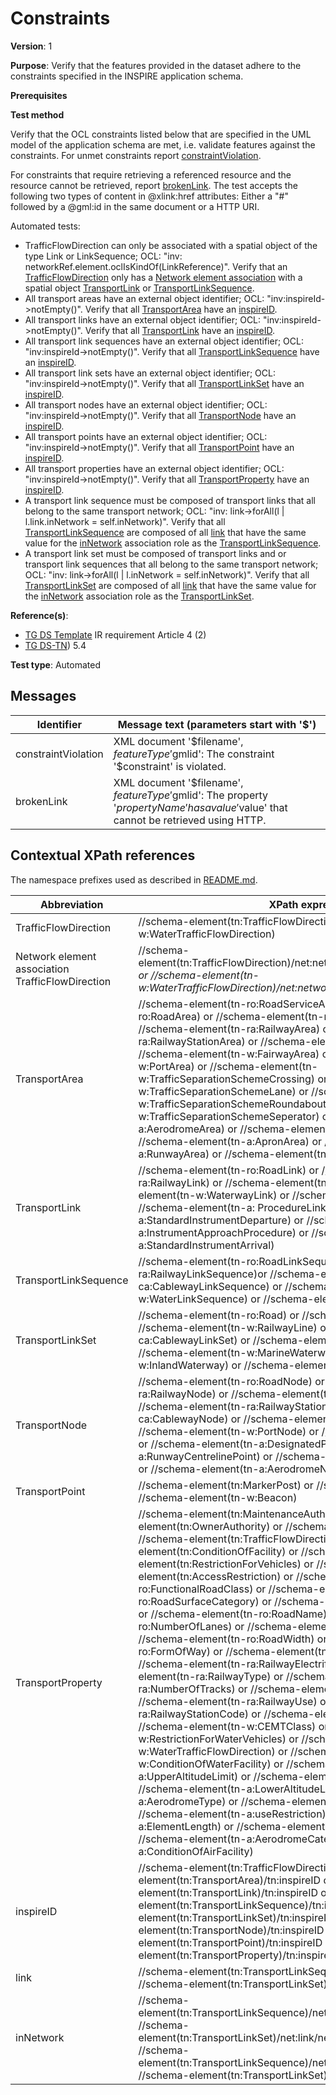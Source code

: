# Constraints

**Version**: 1

**Purpose**: Verify that the features provided in the dataset adhere to the constraints specified in the INSPIRE application schema.

**Prerequisites**

**Test method**

Verify that the OCL constraints listed below that are specified in the UML model of the application schema are met, i.e. validate features against the constraints. For unmet constraints report [constraintViolation](#constraintViolation). 

For constraints that require retrieving a referenced resource and the resource cannot be retrieved, report [brokenLink](#brokenLink). The test accepts the following two types of content in @xlink:href attributes: Either a "#" followed by a @gml:id in the same document or a HTTP URI.

Automated tests:

* TrafficFlowDirection can only be associated with a spatial object of the type Link or LinkSequence; OCL: "inv: networkRef.element.oclIsKindOf(LinkReference)". Verify that an [TrafficFlowDirection](#TrafficFlowDirection) only has a [Network element association](#NetworkElement) with a spatial object [TransportLink](#TransportLink) or [TransportLinkSequence](#TransportLinkSequence).
* All transport areas have an external object identifier; OCL: "inv:inspireId->notEmpty()". Verify that all [TransportArea](#TransportArea) have an [inspireID](#inspireID).
* All transport links have an external object identifier; OCL: "inv:inspireId->notEmpty()". Verify that all [TransportLink](#TransportLink) have an [inspireID](#inspireID).
* All transport link sequences have an external object identifier; OCL: "inv:inspireId->notEmpty()". Verify that all [TransportLinkSequence](#TransportLinkSequence) have an [inspireID](#inspireID).
* All transport link sets have an external object identifier; OCL: "inv:inspireId->notEmpty()". Verify that all [TransportLinkSet](#TransportLinkSet) have an [inspireID](#inspireID).
* All transport nodes have an external object identifier; OCL: "inv:inspireId->notEmpty()". Verify that all [TransportNode](#TransportNode) have an [inspireID](#inspireID).
* All transport points have an external object identifier; OCL: "inv:inspireId->notEmpty()". Verify that all [TransportPoint](#TransportPoint) have an [inspireID](#inspireID).
* All transport properties have an external object identifier; OCL: "inv:inspireId->notEmpty()". Verify that all [TransportProperty](#TransportProperty) have an [inspireID](#inspireID).
* A transport link sequence must be composed of transport links that all belong to the same transport network; OCL: "inv: link->forAll(l | l.link.inNetwork = self.inNetwork)". Verify that all [TransportLinkSequence](#TransportLinkSequence) are composed of all [link](#link) that have the same value for the [inNetwork](#inNetwork) association role as the [TransportLinkSequence](#TransportLinkSequence).
* A transport link set must be composed of transport links and or transport link sequences that all belong to the same transport network; OCL: "inv: link->forAll(l | l.inNetwork = self.inNetwork)". Verify that all [TransportLinkSet](#TransportLinkSet) are composed of all [link](#link) that have the same value for the [inNetwork](#inNetwork) association role as the [TransportLinkSet](#TransportLinkSet).

**Reference(s)**: 

* [TG DS Template](http://inspire.ec.europa.eu/id/ats/data-tn/3.2/tn-as/README#ref_TG_DS_tmpl) IR requirement Article 4 (2)
* [TG DS-TN](http://inspire.ec.europa.eu/id/ats/data-tn/3.2/tn-as/README#ref_TG_DS_TN)) 5.4

**Test type**: Automated

## Messages

Identifier  |  Message text (parameters start with '$')
---------------------------------------------------------- | -------------------------------------------------------------------------
constraintViolation <a name="constraintViolation"/>  |  XML document '$filename', $featureType '$gmlid': The constraint '$constraint' is violated.
brokenLink <a name="brokenLink"/>  |  XML document '$filename', $featureType '$gmlid': The property '$propertyName' has a value '$value' that cannot be retrieved using HTTP.

## Contextual XPath references

The namespace prefixes used as described in [README.md](http://inspire.ec.europa.eu/id/ats/data-tn/3.2/tn-as/README#namespaces).

Abbreviation                                               |  XPath expression
---------------------------------------------------------- | -------------------------------------------------------------------------
TrafficFlowDirection <a name="TrafficFlowDirection"></a> 	| 	//schema-element(tn:TrafficFlowDirection) or //schema-element(tn-w:WaterTrafficFlowDirection)
Network element association TrafficFlowDirection <a name="NetworkElement"></a> 	| 	//schema-element(tn:TrafficFlowDirection)/net:networkRef/*/net:element/@xlink:href or //schema-element(tn-w:WaterTrafficFlowDirection)/net:networkRef/*/net:element/@xlink:href
TransportArea <a name="TransportArea"></a> 	| 	//schema-element(tn-ro:RoadServiceArea) or //schema-element(tn-ro:RoadArea) or //schema-element(tn-ro:VehicleTrafficArea) or //schema-element(tn-ra:RailwayArea) or //schema-element(tn-ra:RailwayStationArea) or //schema-element(tn-ra:RailwayYardArea) or //schema-element(tn-w:FairwayArea) or //schema-element(tn-w:PortArea) or //schema-element(tn-w:TrafficSeparationSchemeCrossing) or //schema-element(tn-w:TrafficSeparationSchemeLane) or //schema-element(tn-w:TrafficSeparationSchemeRoundabout) or //schema-element(tn-w:TrafficSeparationSchemeSeperator) or //schema-element(tn-a:AerodromeArea) or //schema-element(tn-a:AirspaceArea) or //schema-element(tn-a:ApronArea) or //schema-element(tn-a:RunwayArea) or //schema-element(tn-a:TaxiwayArea)
TransportLink <a name="TransportLink"></a> 	| 	//schema-element(tn-ro:RoadLink) or //schema-element(tn-ra:RailwayLink) or //schema-element(tn-ca:CablewayLink) or //schema-element(tn-w:WaterwayLink) or //schema-element(tn-a:AirRouteLink) or //schema-element(tn-a: ProcedureLink) or //schema-element(tn-a:StandardInstrumentDeparture) or //schema-element(tn-a:InstrumentApproachProcedure) or //schema-element(tn-a:StandardInstrumentArrival)
TransportLinkSequence <a name="TransportLinkSequence"></a> 	| 	//schema-element(tn-ro:RoadLinkSequence) or //schema-element(tn-ra:RailwayLinkSequence)or //schema-element(tn-ca:CablewayLinkSequence) or //schema-element(tn-w:WaterLinkSequence) or //schema-element(tn-a:AirLinkSequence)
TransportLinkSet <a name="TransportLinkSet"></a> 	| 	//schema-element(tn-ro:Road) or //schema-element(tn-ro:ERoad) or //schema-element(tn-w:RailwayLine) or //schema-element(tn-ca:CablewayLinkSet) or //schema-element(tn-w:FerryCrossing) or //schema-element(tn-w:MarineWaterway) or //schema-element(tn-w:InlandWaterway) or //schema-element(tn-a:AirRoute)
TransportNode <a name="TransportNode"></a> 	| 	//schema-element(tn-ro:RoadNode) or //schema-element(tn-ra:RailwayNode) or //schema-element(tn-ra:RailwayYardNode) or //schema-element(tn-ra:RailwayStationNode) or //schema-element(tn-ca:CablewayNode) or //schema-element(tn-w:WaterwayNode) or //schema-element(tn-w:PortNode) or //schema-element(tn-a:Navaid) or //schema-element(tn-a:DesignatedPoint) or //schema-element(tn-a:RunwayCentrelinePoint) or //schema-element(tn-a:TouchDownLiftOff) or //schema-element(tn-a:AerodromeNode)
TransportPoint <a name="TransportPoint"></a> 	| 	//schema-element(tn:MarkerPost) or //schema-element(tn-w:Buoy) or //schema-element(tn-w:Beacon)
TransportProperty <a name="TransportProperty"></a> 	| 	//schema-element(tn:MaintenanceAuthority) or //schema-element(tn:OwnerAuthority) or //schema-element(tn:VerticalPosition) or //schema-element(tn:TrafficFlowDirection) or //schema-element(tn:ConditionOfFacility) or //schema-element(tn:RestrictionForVehicles) or //schema-element(tn:AccessRestriction) or //schema-element(tn-ro:FunctionalRoadClass) or //schema-element(tn-ro:RoadSurfaceCategory) or //schema-element(tn-ro:RoadServiceType) or //schema-element(tn-ro:RoadName) or //schema-element(tn-ro:NumberOfLanes) or //schema-element(tn-ro:SpeedLimit) or //schema-element(tn-ro:RoadWidth) or //schema-element(tn-ro:FormOfWay) or //schema-element(tn-ra:NominalTrackGauge) or //schema-element(tn-ra:RailwayElectrification) or //schema-element(tn-ra:RailwayType) or //schema-element(tn-ra:NumberOfTracks) or //schema-element(tn-ra:DesignSpeed) or //schema-element(tn-ra:RailwayUse) or //schema-element(tn-ra:RailwayStationCode) or //schema-element(tn-w:FerryUse) or //schema-element(tn-w:CEMTClass) or //schema-element(tn-w:RestrictionForWaterVehicles) or //schema-element(tn-w:WaterTrafficFlowDirection) or //schema-element(tn-w:ConditionOfWaterFacility) or //schema-element(tn-a:UpperAltitudeLimit) or //schema-element(tn-a:FieldElevation) or //schema-element(tn-a:LowerAltitudeLimit) or //schema-element(tn-a:AerodromeType) or //schema-element(tn-a:SurfaceComposition) or //schema-element(tn-a:useRestriction) or //schema-element(tn-a:ElementLength) or //schema-element(tn-a:ElementWidth) or //schema-element(tn-a:AerodromeCategory) or //schema-element(tn-a:ConditionOfAirFacility)
inspireID <a name="inspireID"></a> 	| 	//schema-element(tn:TrafficFlowDirection)/tn:inspireID or //schema-element(tn:TransportArea)/tn:inspireID or //schema-element(tn:TransportLink)/tn:inspireID or //schema-element(tn:TransportLinkSequence)/tn:inspireID or //schema-element(tn:TransportLinkSet)/tn:inspireID or //schema-element(tn:TransportNode)/tn:inspireID or //schema-element(tn:TransportPoint)/tn:inspireID or //schema-element(tn:TransportProperty)/tn:inspireID
link <a name="link"></a> 	| 	//schema-element(tn:TransportLinkSequence)/net:link/@href:xlink or //schema-element(tn:TransportLinkSet)/net:link/@href:xlink
inNetwork <a name="inNetwork"></a> 	| 	//schema-element(tn:TransportLinkSequence)/net:link/net:inNetwork/@href:xlink or //schema-element(tn:TransportLinkSet)/net:link/net:inNetwork/@href:xlink or //schema-element(tn:TransportLinkSequence)/net:inNetwork/@href:xlink or //schema-element(tn:TransportLinkSet)/net:inNetwork/@href:xlink